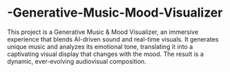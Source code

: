 # -Generative-Music-Mood-Visualizer
This project is a Generative Music &amp; Mood Visualizer, an immersive experience that blends AI-driven sound and real-time visuals. It generates unique music and analyzes its emotional tone, translating it into a captivating visual display that changes with the mood. The result is a dynamic, ever-evolving audiovisual composition.

